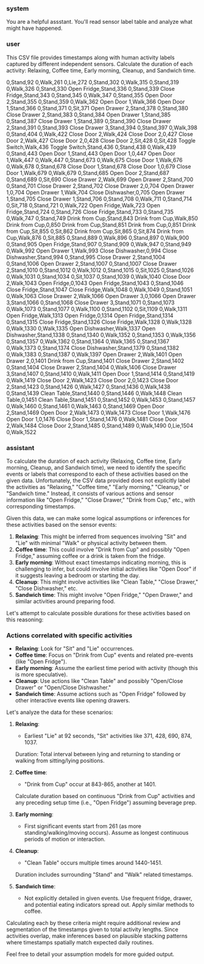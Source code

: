 ### system
You are a helpful assstant. You'll read sensor label table and analyze what might have happened.
### user

This CSV file provides timestamps along with human activity labels captured by different independent sensors.
Calculate the duration of each activity: Relaxing, Coffee time, Early morning, Cleanup, and Sandwich time.
    
0,Stand,92
0,Walk,261
0,Lie,272
0,Stand,302
0,Walk,315
0,Stand,319
0,Walk,326
0,Stand,330
Open Fridge,Stand,336
0,Stand,339
Close Fridge,Stand,343
0,Stand,345
0,Walk,347
0,Stand,355
Open Door 2,Stand,355
0,Stand,359
0,Walk,362
Open Door 1,Walk,366
Open Door 1,Stand,366
0,Stand,371
0,Sit,371
Open Drawer 2,Stand,378
0,Stand,380
Close Drawer 2,Stand,383
0,Stand,384
Open Drawer 1,Stand,385
0,Stand,387
Close Drawer 1,Stand,389
0,Stand,390
Close Drawer 2,Stand,391
0,Stand,393
Close Drawer 3,Stand,394
0,Stand,397
0,Walk,398
0,Stand,404
0,Walk,422
Close Door 2,Walk,424
Close Door 2,0,427
Close Door 2,Walk,427
Close Door 2,0,428
Close Door 2,Sit,428
0,Sit,428
Toggle Switch,Walk,436
Toggle Switch,Stand,436
0,Stand,438
0,Walk,439
0,Stand,443
Open Door 1,Stand,443
Open Door 1,0,447
Open Door 1,Walk,447
0,Walk,447
0,Stand,673
0,Walk,675
Close Door 1,Walk,676
0,Walk,678
0,Stand,678
Close Door 1,Stand,678
Close Door 1,0,679
Close Door 1,Walk,679
0,Walk,679
0,Stand,685
Open Door 2,Stand,687
0,Stand,689
0,Sit,690
Close Drawer 2,Walk,699
Open Drawer 2,Stand,700
0,Stand,701
Close Drawer 2,Stand,702
Close Drawer 2,0,704
Open Drawer 1,0,704
Open Drawer 1,Walk,704
Close Dishwasher,0,705
Open Drawer 1,Stand,705
Close Drawer 1,Stand,706
0,Stand,708
0,Walk,711
0,Stand,714
0,Sit,718
0,Stand,721
0,Walk,722
Open Fridge,Walk,723
Open Fridge,Stand,724
0,Stand,726
Close Fridge,Stand,733
0,Stand,735
0,Walk,747
0,Stand,749
Drink from Cup,Stand,843
Drink from Cup,Walk,850
Drink from Cup,0,850
Drink from Cup,Stand,851
Drink from Cup,0,851
Drink from Cup,Sit,855
0,Sit,862
Drink from Cup,Sit,865
0,Sit,874
Drink from Cup,Walk,876
0,Sit,885
0,Stand,889
0,Walk,896
0,Stand,897
0,Walk,900
0,Stand,905
Open Fridge,Stand,907
0,Stand,909
0,Walk,947
0,Stand,949
0,Walk,992
Open Drawer 1,Walk,993
Close Dishwasher,0,994
Close Dishwasher,Stand,994
0,Stand,995
Close Drawer 2,Stand,1004
0,Stand,1006
Open Drawer 2,Stand,1007
0,Stand,1007
Close Drawer 2,Stand,1010
0,Stand,1012
0,Walk,1012
0,Stand,1015
0,Sit,1025
0,Stand,1026
0,Walk,1031
0,Stand,1034
0,Sit,1037
0,Stand,1039
0,Walk,1040
Close Door 2,Walk,1043
Open Fridge,0,1043
Open Fridge,Stand,1043
0,Stand,1046
Close Fridge,Stand,1047
Close Fridge,Walk,1048
0,Walk,1049
0,Stand,1051
0,Walk,1063
Close Drawer 2,Walk,1066
Open Drawer 3,0,1066
Open Drawer 3,Stand,1066
0,Stand,1068
Close Drawer 3,Stand,1071
0,Stand,1073
0,Walk,1073
0,Stand,1077
0,Walk,1100
0,Stand,1102
0,Sit,1109
0,Walk,1311
Open Fridge,Walk,1313
Open Fridge,0,1314
Open Fridge,Stand,1314
0,Stand,1315
Close Fridge,Stand,1326
Close Fridge,Walk,1328
0,Walk,1328
0,Walk,1330
0,Walk,1335
Open Dishwasher,Walk,1337
Open Dishwasher,Stand,1338
0,Stand,1340
0,Walk,1352
0,Stand,1353
0,Walk,1356
0,Stand,1357
0,Walk,1362
0,Stand,1364
0,Walk,1365
0,Stand,1367
0,Walk,1373
0,Stand,1374
Close Dishwasher,Stand,1379
0,Stand,1382
0,Walk,1383
0,Stand,1387
0,Walk,1397
Open Drawer 2,Walk,1401
Open Drawer 2,0,1401
Drink from Cup,Stand,1401
Close Drawer 2,Stand,1402
0,Stand,1404
Close Drawer 2,Stand,1404
0,Walk,1406
Close Drawer 3,Stand,1407
0,Stand,1410
0,Walk,1411
Open Door 1,Stand,1414
0,Stand,1419
0,Walk,1419
Close Door 2,Walk,1423
Close Door 2,0,1423
Close Door 2,Stand,1423
0,Stand,1426
0,Walk,1427
0,Stand,1436
0,Walk,1438
0,Stand,1439
Clean Table,Stand,1440
0,Stand,1446
0,Walk,1448
Clean Table,0,1451
Clean Table,Stand,1451
0,Stand,1452
0,Walk,1453
0,Stand,1457
0,Walk,1460
0,Stand,1461
0,Walk,1463
0,Stand,1469
Open Door 2,Stand,1469
Open Door 2,Walk,1473
0,Walk,1473
Close Door 1,Walk,1476
Open Door 1,0,1476
Close Door 1,Stand,1476
0,Walk,1481
Close Door 2,Walk,1484
Close Door 2,Stand,1485
0,Stand,1489
0,Walk,1490
0,Lie,1504
0,Walk,1522

### assistant
To calculate the duration of each activity (Relaxing, Coffee time, Early morning, Cleanup, and Sandwich time), we need to identify the specific events or labels that correspond to each of these activities based on the given data. Unfortunately, the CSV data provided does not explicitly label the activities as "Relaxing," "Coffee time," "Early morning," "Cleanup," or "Sandwich time." Instead, it consists of various actions and sensor information like "Open Fridge," "Close Drawer," "Drink from Cup," etc., with corresponding timestamps.

Given this data, we can make some logical assumptions or inferences for these activities based on the sensor events:

1. **Relaxing**: This might be inferred from sequences involving "Sit" and "Lie" with minimal "Walk" or physical activity between them.
2. **Coffee time**: This could involve "Drink from Cup" and possibly "Open Fridge," assuming coffee or a drink is taken from the fridge.
3. **Early morning**: Without exact timestamps indicating morning, this is challenging to infer, but could involve initial activities like "Open Door" if it suggests leaving a bedroom or starting the day.
4. **Cleanup**: This might involve activities like "Clean Table," "Close Drawer," "Close Dishwasher," etc.
5. **Sandwich time**: This might involve "Open Fridge," "Open Drawer," and similar activities around preparing food.

Let's attempt to calculate possible durations for these activities based on this reasoning:

### Actions correlated with specific activities
- **Relaxing**: Look for "Sit" and "Lie" occurrences.
- **Coffee time**: Focus on "Drink from Cup" events and related pre-events (like "Open Fridge").
- **Early morning**: Assume the earliest time period with activity (though this is more speculative).
- **Cleanup**: Use actions like "Clean Table" and possibly "Open/Close Drawer" or "Open/Close Dishwasher."
- **Sandwich time**: Assume actions such as "Open Fridge" followed by other interactive events like opening drawers.

Let's analyze the data for these scenarios:

1. **Relaxing**:
   - Earliest "Lie" at 92 seconds, "Sit" activities like 371, 428, 690, 874, 1037.

   Duration: Total interval between lying and returning to standing or walking from sitting/lying positions.

2. **Coffee time**:
   - "Drink from Cup" occur at 843-865, another at 1401.
   
   Calculate duration based on continuous "Drink from Cup" activities and any preceding setup time (i.e., "Open Fridge") assuming beverage prep.
   
3. **Early morning**:
   - First significant events start from 261 (as more standing/walking/moving occurs). Assume as longest continuous periods of motion or interaction.

4. **Cleanup**:
   - "Clean Table" occurs multiple times around 1440-1451.
   
   Duration includes surrounding "Stand" and "Walk" related timestamps.

5. **Sandwich time**: 
   - Not explicitly detailed in given events. Use frequent fridge, drawer, and potential eating indicators spread out. Apply similar methods to coffee.

Calculating each by these criteria might require additional review and segmentation of the timestamps given to total activity lengths. Since activities overlap, make inferences based on plausible stacking patterns where timestamps spatially match expected daily routines. 

Feel free to detail your assumption models for more guided output.
